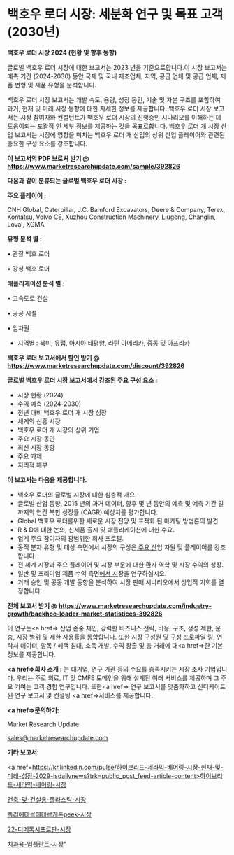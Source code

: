 # 백호우 로더 시장: 세분화 연구 및 목표 고객(2030년)

<strong>백호우 로더 시장 2024 (현황 및 향후 동향)</strong>

글로벌 백호우 로더 시장에 대한 보고서는 2023 년을 기준으로합니다.이 시장 보고서는 예측 기간 (2024-2030) 동안 국제 및 국내 제조업체, 지역, 공급 업체 및 공급 업체, 제품 변형 및 제품 유형을 분석합니다.

백호우 로더 시장 보고서는 개발 속도, 용량, 성장 동인, 기술 및 자본 구조를 포함하여 과거, 현재 및 미래 시장 동향에 대한 자세한 정보를 제공합니다. 백호우 로더 시장 보고서는 시장 참여자와 컨설턴트가 백호우 로더 시장의 진행중인 시나리오를 이해하는 데 도움이되는 포괄적 인 세부 정보를 제공하는 것을 목표로합니다. 백호우 로더 개 시장 산업 보고서는 시장에 영향을 미치는 백호우 로더 개 산업의 상위 산업 플레이어와 관련된 중요한 구성 요소를 강조합니다.



<strong>이 보고서의 PDF 브로셔 받기 @ <a href=https://www.marketresearchupdate.com/sample/392826>https://www.marketresearchupdate.com/sample/392826</a></strong>



<strong>다음과 같이 분류되는 글로벌 백호우 로더 시장 :</strong>



<strong>주요 플레이어 :</strong>

CNH Global, Caterpillar, J.C. Bamford Excavators, Deere & Company, Terex, Komatsu, Volvo CE, Xuzhou Construction Machinery, Liugong, Changlin, Loval, XGMA



<strong>유형 분석 별 :</strong>

• 관절 백호 로더

• 강성 백호 로더



<strong>애플리케이션 분석 별 :</strong>

• 고속도로 건설

• 공공 시설

• 임차권

<ul>
  <li>지역별 : 북미, 유럽, 아시아 태평양, 라틴 아메리카, 중동 및 아프리카</li>
</ul>


<strong>백호우 로더 보고서에서 할인 받기 @ <a href=https://www.marketresearchupdate.com/discount/392826>https://www.marketresearchupdate.com/discount/392826</a></strong>



<strong>글로벌 백호우 로더 시장 보고서에서 강조된 주요 구성 요소 :</strong>
<ul>
  <li>시장 현황 (2024)</li>
  <li>수익 예측 (2024-2030)</li>
  <li>전년 대비 백호우 로더 개 시장 성장</li>
  <li>세계의 신흥 시장</li>
  <li>백호우 로더 개 시장의 상위 기업</li>
  <li>주요 시장 동인</li>
  <li>최신 시장 동향</li>
  <li>주요 과제</li>
  <li>지리적 해부</li>
</ul>


<strong>이 보고서는 다음을 제공합니다.</strong>
<ul>
  <li>백호우 로더의 글로벌 시장에 대한 심층적 개요.</li>
  <li>글로벌 산업 동향, 2015 년의 과거 데이터, 향후 몇 년 동안의 예측 및 예측 기간 말까지의 연간 복합 성장률 (CAGR) 예상치를 평가합니다.</li>
  <li>Global 백호우 로더를위한 새로운 시장 전망 및 표적화 된 마케팅 방법론의 발견</li>
  <li>R &amp; D에 대한 논의, 신제품 출시 및 애플리케이션에 대한 수요.</li>
  <li>업계 주요 참여자의 광범위한 회사 프로필.</li>
  <li>동적 분자 유형 및 대상 측면에서 시장의 구성은<a href=> 주요 산</a>업 자원 및 플레이어를 강조합니다.</li>
  <li>전 세계 시장과 주요 플레이어 및 시장 부문에 대한 환자 역학 및 시장 수익의 성장.</li>
  <li>일반 및 프리미엄 제품 수익 측면<a href=>에서 시</a>장을 연구하십시오.</li>
  <li>거래 승인 및 공동 개발 동향을 분석하여 시장 판매 시나리오에서 상업적 기회를 결정합니다.</li>
</ul>



<strong>전체 보고서 받기 @ <a href=https://www.marketresearchupdate.com/industry-growth/backhoe-loader-market-statistices-392826>https://www.marketresearchupdate.com/industry-growth/backhoe-loader-market-statistices-392826</a></strong>

이 연구는<a href=> 산업 존중</a> 체인, 강력한 비즈니스 전략, 비용, 구조, 생성 제한, 운송, 시장 범위 및 제한 사용률을 통합합니다. 또한 시장 구성원 및 구성 프로파일 링, 연락처 데이터, 항목 / 혜택 침대, 소득 개발, 수익 창출 및 총 거래에 대<a href=>한 기본 </a>정보를 제공합니다.



<strong><a href=>회사 소</a>개 :</strong>
는 대기업, 연구 기관 등의 수요를 충족시키는 시장 조사 기업입니다. 우리는 주로 의료, IT 및 CMFE 도메인을 위해 설계된 여러 서비스를 제공하며 그 주요 기여는 고객 경험 연구입니다. 또한<a href=> 연구 보</a>고서를 맞춤화하고 신디케이트 된 연구 보고서 및 컨설팅 <a href=>서비스</a>를 제공합니다.



<strong><a href=>문의하기:</a></strong>

Market Research Update

sales@marketresearchupdate.com



<strong>기타 보고서:</strong>

<a href=https://kr.linkedin.com/pulse/하이브리드-세라믹-베어링-시장-현재-및-미래-성장-2029-isdailynews?trk=public_post_feed-article-content>하이브리드-세라믹-베어링-시장</a>

<a href=https://www.linkedin.com/pulse/건축-및-건설용-플라스틱-시장-세분화-연구-목표-고객2029년-trend-tracking-tips-360-analysis/>건축-및-건설용-플라스틱-시장</a>

<a href=https://www.linkedin.com/pulse/폴리에테르에테르케톤peek-시장-경쟁-분석-및-성장-잠재력-2029-oifkf/>폴리에테르에테르케톤peek-시장</a>

<a href=https://www.linkedin.com/pulse/22-디메톡시프로판-시장-규모-및-성장-2023-trendsetters-talk-360-analysis-bfyff/>22-디메톡시프로판-시장</a>

<a href=https://www.linkedin.com/pulse/치과용-임플란트-시장-경쟁-분석-및-성장-잠재력-2030-analytics-avenue-adventures-24-ana-ccvnc/>치과용-임플란트-시장</a>"
